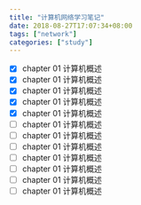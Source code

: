 ```yaml
---
title: "计算机网络学习笔记"
date: 2018-08-27T17:07:34+08:00
tags: ["network"]
categories: ["study"]
---
```


- [x] chapter 01 计算机概述
- [x] chapter 01 计算机概述
- [x] chapter 01 计算机概述
- [x] chapter 01 计算机概述
- [x] chapter 01 计算机概述
- [ ] chapter 01 计算机概述
- [ ] chapter 01 计算机概述
- [ ] chapter 01 计算机概述
- [ ] chapter 01 计算机概述
- [ ] chapter 01 计算机概述
- [ ] chapter 01 计算机概述
- [ ] chapter 01 计算机概述
